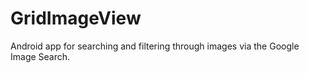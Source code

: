 GridImageView
=============

Android app for searching and filtering through images via the Google Image Search.
